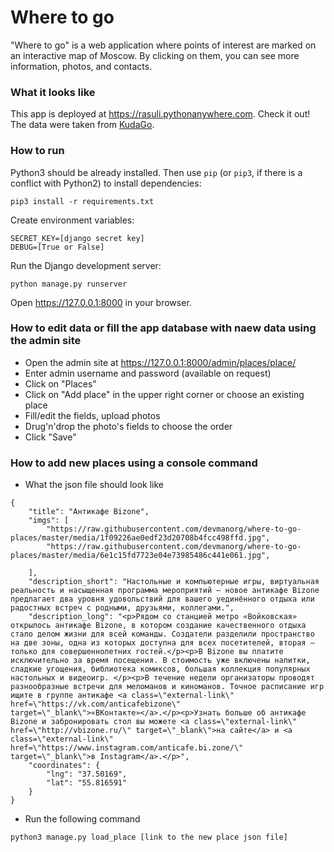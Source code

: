 # Where to go

"Where to go" is a web application where points of interest are marked on an interactive map of Moscow. By clicking on them, you can see more information, photos, and contacts. 

### What it looks like
This app is deployed at https://rasuli.pythonanywhere.com. Check it out!
The data were taken from [KudaGo](https://kudago.com/).

### How to run
Python3 should be already installed. 
Then use `pip` (or `pip3`, if there is a conflict with Python2) to install dependencies:
```
pip3 install -r requirements.txt
```
Create environment variables:
```
SECRET_KEY=[django secret key]
DEBUG=[True or False]
```
Run the Django development server:
```
python manage.py runserver
```
Open https://127.0.0.1:8000 in your browser.

### How to edit data or fill the app database with naew data using the admin site
- Open the admin site at https://127.0.0.1:8000/admin/places/place/
- Enter admin username and password (available on request)
- Click on "Places"
- Click on "Add place" in the upper right corner or choose an existing place
- Fill/edit the fields, upload photos
- Drug'n'drop the photo's fields to choose the order
- Click "Save"

### How to add new places using a console command
- What the json file should look like
```
{
    "title": "Антикафе Bizone",
    "imgs": [
        "https://raw.githubusercontent.com/devmanorg/where-to-go-places/master/media/1f09226ae0edf23d20708b4fcc498ffd.jpg",
        "https://raw.githubusercontent.com/devmanorg/where-to-go-places/master/media/6e1c15fd7723e04e73985486c441e061.jpg",

    ],
    "description_short": "Настольные и компьютерные игры, виртуальная реальность и насыщенная программа мероприятий — новое антикафе Bizone предлагает два уровня удовольствий для вашего уединённого отдыха или радостных встреч с родными, друзьями, коллегами.",
    "description_long": "<p>Рядом со станцией метро «Войковская» открылось антикафе Bizone, в котором создание качественного отдыха стало делом жизни для всей команды. Создатели разделили пространство на две зоны, одна из которых доступна для всех посетителей, вторая — только для совершеннолетних гостей.</p><p>В Bizone вы платите исключительно за время посещения. В стоимость уже включены напитки, сладкие угощения, библиотека комиксов, большая коллекция популярных настольных и видеоигр. </p><p>В течение недели организаторы проводят разнообразные встречи для меломанов и киноманов. Точное расписание игр ищите в группе антикафе <a class=\"external-link\" href=\"https://vk.com/anticafebizone\" target=\"_blank\">«ВКонтакте»</a>.</p><p>Узнать больше об антикафе Bizone и забронировать стол вы можете <a class=\"external-link\" href=\"http://vbizone.ru/\" target=\"_blank\">на сайте</a> и <a class=\"external-link\" href=\"https://www.instagram.com/anticafe.bi.zone/\" target=\"_blank\">в Instagram</a>.</p>",
    "coordinates": {
        "lng": "37.50169",
        "lat": "55.816591"
    }
}
```
- Run the following command
```
python3 manage.py load_place [link to the new place json file]
```
